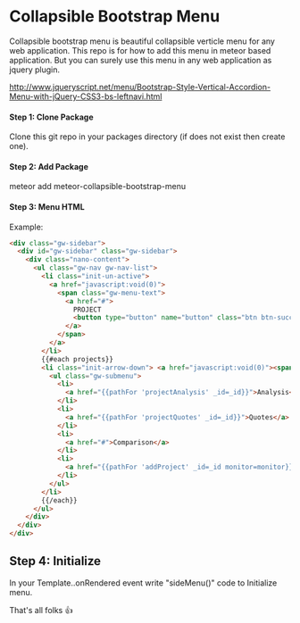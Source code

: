 # Collapsible Bootstrap Menu

Collapsible bootstrap menu is beautiful collapsible verticle menu for any web application.  This repo is for how to add this menu in meteor based application. But you can surely use this menu in any web application as jquery plugin.

http://www.jqueryscript.net/menu/Bootstrap-Style-Vertical-Accordion-Menu-with-jQuery-CSS3-bs-leftnavi.html


#### Step 1: Clone Package
Clone this git repo in your packages directory (if does not exist then create one).

#### Step 2: Add Package
meteor add meteor-collapsible-bootstrap-menu

#### Step 3: Menu HTML
Example:
```html
<div class="gw-sidebar">
  <div id="gw-sidebar" class="gw-sidebar">
    <div class="nano-content">
      <ul class="gw-nav gw-nav-list">
        <li class="init-un-active">
          <a href="javascript:void(0)">
            <span class="gw-menu-text">
              <a href="#">
                PROJECT
                <button type="button" name="button" class="btn btn-success pull-right add-project btn-sm">+</button>
              </a>
            </span>
          </a>
        </li>
        {{#each projects}}
        <li class="init-arrow-down"> <a href="javascript:void(0)"><span class="gw-menu-text">{{project.name}}</span><b class="gw-arrow"></b> </a>
          <ul class="gw-submenu">
            <li>
              <a href="{{pathFor 'projectAnalysis' _id=_id}}">Analysis</a>
            </li>
            <li>
              <a href="{{pathFor 'projectQuotes' _id=_id}}">Quotes</a>
            </li>
            <li>
              <a href="#">Comparison</a>
            </li>
            <li>
              <a href="{{pathFor 'addProject' _id=_id monitor=monitor}}">Project Settings</a>
            </li>
          </ul>
        </li>
        {{/each}}
      </ul>
    </div>
  </div>
</div>
```

## Step 4: Initialize
In your Template.<name>.onRendered event write "sideMenu()" code to Initialize menu.

That's all folks :+1:
